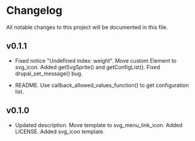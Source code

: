 # Changelog

All notable changes to this project will be documented in this file.

## v0.1.1

- Fixed notice "Undefined index: weight". Move custom Element to svg_icon.
Added getSvgSprite() and getConfigList(). Fixed drupal_set_message() bug.

- README. Use callback_allowed_values_function() to get configuration list.

## v0.1.0

- Updated description. Move template to svg_menu_link_icon. Added LICENSE.
Added svg_icon template.
